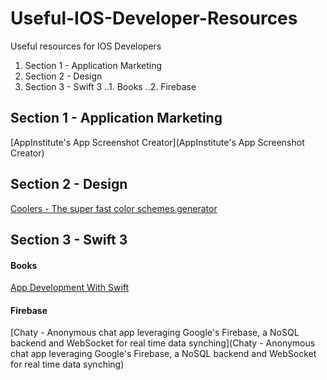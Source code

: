 # Useful-IOS-Developer-Resources
Useful resources for IOS Developers

1. Section 1 - Application Marketing
2. Section 2 - Design
3. Section 3 - Swift 3
..1. Books
..2. Firebase

## Section 1 - Application Marketing
[AppInstitute's App Screenshot Creator](AppInstitute's App Screenshot Creator)

## Section 2 - Design
[Coolers - The super fast color schemes generator](https://coolors.co/ "The super fast color schemes generator")

## Section 3 - Swift 3
#### Books
[App Development With Swift](https://itun.es/us/aVbRcb.l)

#### Firebase
[Chaty - Anonymous chat app leveraging Google's Firebase, a NoSQL backend and WebSocket for real time data synching](Chaty - Anonymous chat app leveraging Google's Firebase, a NoSQL backend and WebSocket for real time data synching)
